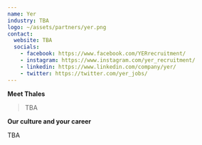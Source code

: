 ```yaml
---
name: Yer
industry: TBA
logo: ~/assets/partners/yer.png
contact:
  website: TBA
  socials:
    - facebook: https://www.facebook.com/YERrecruitment/
    - instagram: https://www.instagram.com/yer_recruitment/
    - linkedin: https://www.linkedin.com/company/yer/
    - twitter: https://twitter.com/yer_jobs/
---
```


**Meet Thales**

> TBA

**Our culture and your career**

TBA
